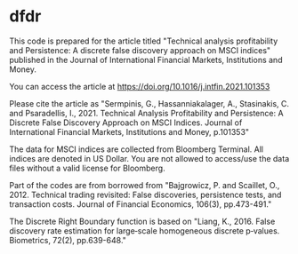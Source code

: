 # dfdr
This code is prepared for the article titled "Technical analysis profitability and Persistence: A discrete false discovery approach on MSCI indices" published in the Journal of International Financial Markets, Institutions and Money.

You can access the article at https://doi.org/10.1016/j.intfin.2021.101353

Please cite the article as "Sermpinis, G., Hassanniakalager, A., Stasinakis, C. and Psaradellis, I., 2021. Technical Analysis Profitability and Persistence: A Discrete False Discovery Approach on MSCI Indices. Journal of International Financial Markets, Institutions and Money, p.101353"

The data for MSCI indices are collected from Bloomberg Terminal. All indices are denoted in US Dollar. You are not allowed to access/use the data files without a valid license for Bloomberg. 

Part of the codes are from borrowed from "Bajgrowicz, P. and Scaillet, O., 2012. Technical trading revisited: False discoveries, persistence tests, and transaction costs. Journal of Financial Economics, 106(3), pp.473-491."

The Discrete Right Boundary function is based on "Liang, K., 2016. False discovery rate estimation for large‐scale homogeneous discrete p‐values. Biometrics, 72(2), pp.639-648."
